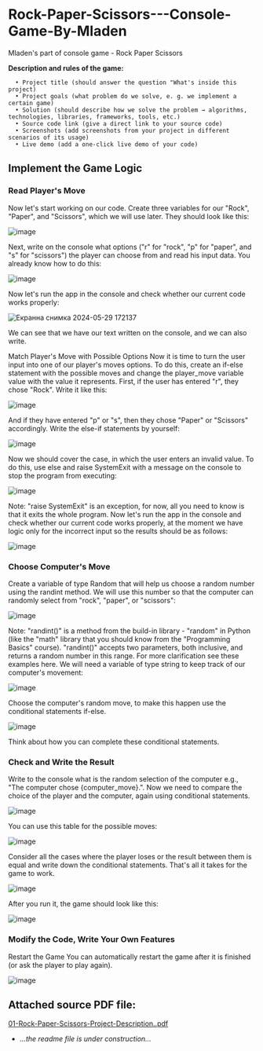 # Rock-Paper-Scissors---Console-Game-By-Mladen
Mladen's part of console game - Rock Paper Scissors

**Description and rules of the game:**

      • Project title (should answer the question "What's inside this project) 
      • Project goals (what problem do we solve, e. g. we implement a certain game) 
      • Solution (should describe how we solve the problem → algorithms, technologies, libraries, frameworks, tools, etc.) 
      • Source code link (give a direct link to your source code) 
      • Screenshots (add screenshots from your project in different scenarios of its usage) 
      • Live demo (add a one-click live demo of your code)


## **Implement the Game Logic** 

### Read Player's Move 
Now let's start working on our code. 
Create three variables for our "Rock", "Paper", and "Scissors", which we will use later. They should look like this: 

![image](https://github.com/mladiradi/Rock-Paper-Scissors---Console-Game-By-Mladen/assets/100635431/44abe86c-2e1e-4701-b94d-7d5715a4ed61)

Next, write on the console what options ("r" for "rock", "p" for "paper", and "s" for "scissors") the player can choose 
from and read his input data. You already know how to do this: 

![image](https://github.com/mladiradi/Rock-Paper-Scissors---Console-Game-By-Mladen/assets/100635431/f2d2eedf-8a72-4672-a2b7-b84b0d6fc31d)

Now let's run the app in the console and check whether our current code works properly: 

![Екранна снимка 2024-05-29 172137](https://github.com/mladiradi/Rock-Paper-Scissors---Console-Game-By-Mladen/assets/100635431/30866dda-9b38-4fc8-a0c9-7a74485fd669)

We can see that we have our text written on the console, and we can also write. 

Match Player's Move with Possible Options 
Now it is time to turn the user input into one of our player's moves options. To do this, create an if-else 
statement with the possible moves and change the player_move variable value with the value it represents. 
First, if the user has entered "r", they chose "Rock". Write it like this:

![image](https://github.com/mladiradi/Rock-Paper-Scissors---Console-Game-By-Mladen/assets/100635431/0a190d15-6c6a-493f-b47f-408bb9335847)

And if they have entered "p" or "s", then they chose "Paper" or "Scissors" accordingly. Write the else-if 
statements by yourself: 

![image](https://github.com/mladiradi/Rock-Paper-Scissors---Console-Game-By-Mladen/assets/100635431/36b82971-dd00-4fd8-8fd5-c7bc1396b6cc)

Now we should cover the case, in which the user enters an invalid value. To do this, use else and raise 
SystemExit with a message on the console to stop the program from executing: 

![image](https://github.com/mladiradi/Rock-Paper-Scissors---Console-Game-By-Mladen/assets/100635431/36a36369-9c97-472d-9661-eafc2fb0eabd)

Note: "raise SystemExit" is an exception, for now, all you need to know is that it exits the whole program. 
Now let's run the app in the console and check whether our current code works properly, at the moment we have 
logic only for the incorrect input so the results should be as follows:  

![image](https://github.com/mladiradi/Rock-Paper-Scissors---Console-Game-By-Mladen/assets/100635431/2baede38-8357-4514-a221-a3d00b828d15)

### **Choose Computer's Move**
Create a variable of type Random that will help us choose a random number using the randint method. We will 
use this number so that the computer can randomly select from "rock", "paper", or "scissors": 

![image](https://github.com/mladiradi/Rock-Paper-Scissors---Console-Game-By-Mladen/assets/100635431/3ae07590-201b-4b1a-9529-c3743baa494e)

Note: "randint()" is a method from the build-in library - "random" in Python (like the "math" library that you 
should know from the "Programming Basics" course). "randint()" accepts two parameters, both inclusive, and 
returns a random number in this range. For more clarification see these examples here. 
We will need a variable of type string to keep track of our computer's movement: 

![image](https://github.com/mladiradi/Rock-Paper-Scissors---Console-Game-By-Mladen/assets/100635431/330e4fbe-a5c0-455d-9141-8bcafa6b9a1f)

Choose the computer's random move, to make this happen use the conditional statements if-else.

![image](https://github.com/mladiradi/Rock-Paper-Scissors---Console-Game-By-Mladen/assets/100635431/1ff13555-2964-44ac-83c8-d7818e75a0f3)

Think about how you can complete these conditional statements. 


### **Check and Write the Result** 
Write to the console what is the random selection of the computer e.g., "The computer chose 
{computer_move}.". Now we need to compare the choice of the player and the computer, again using 
conditional statements. 

![image](https://github.com/mladiradi/Rock-Paper-Scissors---Console-Game-By-Mladen/assets/100635431/df0245eb-8bd9-48ec-9b89-12a23bf24235)

You can use this table for the possible moves:

![image](https://github.com/mladiradi/Rock-Paper-Scissors---Console-Game-By-Mladen/assets/100635431/2feeb2fa-0b47-478d-8272-0e043edc9090)

Consider all the cases where the player loses or the result between them is equal and write down the conditional 
statements. That's all it takes for the game to work.

![image](https://github.com/mladiradi/Rock-Paper-Scissors---Console-Game-By-Mladen/assets/100635431/c8d281bf-713b-4cae-8b4f-6624e2795a8f)

After you run it, the game should look like this:

![image](https://github.com/mladiradi/Rock-Paper-Scissors---Console-Game-By-Mladen/assets/100635431/1df2ed07-596b-4fd0-b6e9-6bd124e6e072)


### **Modify the Code, Write Your Own Features**

Restart the Game 
You can automatically restart the game after it is finished (or ask the player to play again).

![image](https://github.com/mladiradi/Rock-Paper-Scissors---Console-Game-By-Mladen/assets/100635431/43762c8a-6cdb-4cdb-be57-ba3547efb672)


## **Attached source PDF file:**
[01-Rock-Paper-Scissors-Project-Description..pdf](https://github.com/mladiradi/Rock-Paper-Scissors---Console-Game-By-Mladen/files/15485912/01-Rock-Paper-Scissors-Project-Description.pdf)


* *...the readme file is under construction...*
